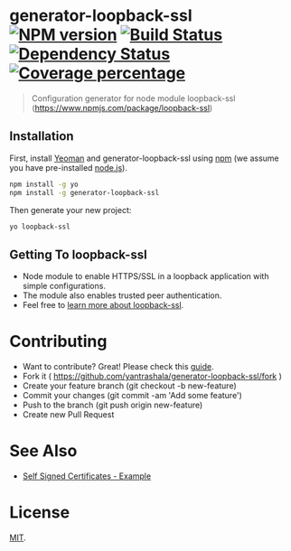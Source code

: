 # generator-loopback-ssl [![NPM version][npm-image]][npm-url] [![Build Status][travis-image]][travis-url] [![Dependency Status][daviddm-image]][daviddm-url] [![Coverage percentage][coveralls-image]][coveralls-url]
> Configuration generator for node module loopback-ssl (https://www.npmjs.com/package/loopback-ssl)

## Installation

First, install [Yeoman](http://yeoman.io) and generator-loopback-ssl using [npm](https://www.npmjs.com/) (we assume you have pre-installed [node.js](https://nodejs.org/)).

```bash
npm install -g yo
npm install -g generator-loopback-ssl
```

Then generate your new project:

```bash
yo loopback-ssl
```

## Getting To loopback-ssl

 * Node module to enable HTTPS/SSL in a loopback application with simple configurations.
 * The module also enables trusted peer authentication.
 * Feel free to [learn more about loopback-ssl](https://github.com/yantrashala/loopback-ssl/blob/master/README.md).

# Contributing

 - Want to contribute? Great! Please check this [guide](https://github.com/yantrashala/generator-loopback-ssl/blob/master/CONTRIBUTING.md).
 - Fork it ( https://github.com/yantrashala/generator-loopback-ssl/fork )
 - Create your feature branch (git checkout -b new-feature)
 - Commit your changes (git commit -am 'Add some feature')
 - Push to the branch (git push origin new-feature)
 - Create new Pull Request

# See Also

 - [Self Signed Certificates - Example][self_signed]

# License

  [MIT](./LICENSE).

 [loopback]: http://loopback.io
 [loopback-ssl]: https://www.npmjs.com/package/loopback-ssl
 [trusted_peer]: https://github.com/coolaj86/nodejs-ssl-trusted-peer-example
 [self_signed]: https://github.com/coolaj86/nodejs-self-signed-certificate-example


[npm-image]: https://badge.fury.io/js/generator-loopback-ssl.svg
[npm-url]: https://npmjs.org/package/generator-loopback-ssl
[travis-image]: https://travis-ci.org/yantrashala/generator-loopback-ssl.svg?branch=master
[travis-url]: https://travis-ci.org/yantrashala/generator-loopback-ssl
[daviddm-image]: https://david-dm.org/yantrashala/generator-loopback-ssl.svg?theme=shields.io
[daviddm-url]: https://david-dm.org/yantrashala/generator-loopback-ssl
[coveralls-image]: https://coveralls.io/repos/yantrashala/generator-loopback-ssl/badge.svg
[coveralls-url]: https://coveralls.io/r/yantrashala/generator-loopback-ssl
